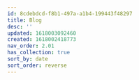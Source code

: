 ```yaml
---
id: 8cdebdcd-f8b1-497a-a1b4-199443f48297
title: Blog
desc: ''
updated: 1618003092460
created: 1618002418773
nav_order: 2.01
has_collection: true
sort_by: date
sort_order: reverse
---
```


